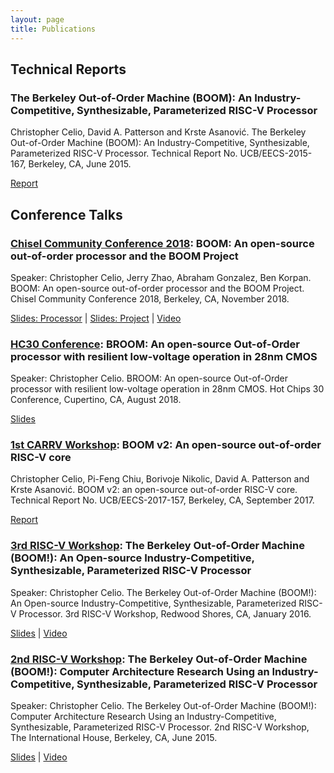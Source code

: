 ```yaml
---
layout: page
title: Publications 
---
```


## Technical Reports

### The Berkeley Out-of-Order Machine (BOOM): An Industry-Competitive, Synthesizable, Parameterized RISC-V Processor
Christopher Celio, David A. Patterson and Krste Asanović. The Berkeley Out-of-Order Machine (BOOM): An Industry-Competitive, Synthesizable, Parameterized RISC-V Processor.
Technical Report No. UCB/EECS-2015-167, Berkeley, CA, June 2015.

[Report](https://www.eecs.berkeley.edu/Pubs/TechRpts/2015/EECS-2015-167.html)

## Conference Talks

### [Chisel Community Conference 2018](https://chisel-community-conference.org/): BOOM: An open-source out-of-order processor and the BOOM Project
Speaker: Christopher Celio, Jerry Zhao, Abraham Gonzalez, Ben Korpan. BOOM: An open-source out-of-order processor and the BOOM Project.
Chisel Community Conference 2018, Berkeley, CA, November 2018.

[Slides: Processor](docs/boom_processor_ccc18_celio.pdf) |
[Slides: Project](docs/boom_project_ccc18_zhao_gonza_korpan.pdf) |
[Video](https://youtu.be/sI6Z21ljXsw)

### [HC30 Conference](http://www.hotchips.org/archives/2010s/hc30/): BROOM: An open-source Out-of-Order processor with resilient low-voltage operation in 28nm CMOS 
Speaker: Christopher Celio. BROOM: An open-source Out-of-Order processor with resilient low-voltage operation in 28nm CMOS.
Hot Chips 30 Conference, Cupertino, CA, August 2018.

[Slides](docs/HC30.Berkeley.Celio-Chiu.final.pdf)

### [1st CARRV Workshop](https://carrv.github.io/2017/): BOOM v2: An open-source out-of-order RISC-V core 
Christopher Celio, Pi-Feng Chiu, Borivoje Nikolic, David A. Patterson and Krste Asanović. BOOM v2: an open-source out-of-order RISC-V core.
Technical Report No. UCB/EECS-2017-157, Berkeley, CA, September 2017.

[Report](https://www2.eecs.berkeley.edu/Pubs/TechRpts/2017/EECS-2017-157.html)

### [3rd RISC-V Workshop](https://riscv.org/2016/01/3rd-risc-v-workshop/): The Berkeley Out-of-Order Machine (BOOM!): An Open-source Industry-Competitive, Synthesizable, Parameterized RISC-V Processor
Speaker: Christopher Celio. The Berkeley Out-of-Order Machine (BOOM!):
An Open-source Industry-Competitive, Synthesizable, Parameterized RISC-V Processor. 
3rd RISC-V Workshop, Redwood Shores, CA, January 2016.

[Slides](https://riscv.org/wp-content/uploads/2016/01/Wed1345-RISCV-Workshop-3-BOOM.pdf) |
[Video](https://www.youtube.com/watch?v=JuJDPbzWpR0)

### [2nd RISC-V Workshop](https://riscv.org/2015/07/2nd-risc-v-workshop/): The Berkeley Out-of-Order Machine (BOOM!): Computer Architecture Research Using an Industry-Competitive, Synthesizable, Parameterized RISC-V Processor
Speaker: Christopher Celio. The Berkeley Out-of-Order Machine (BOOM!): 
Computer Architecture Research Using an Industry-Competitive, Synthesizable, Parameterized RISC-V Processor.
2nd RISC-V Workshop, The International House, Berkeley, CA, June 2015.

[Slides](https://riscv.org/wp-content/uploads/2015/06/riscv-boom-workshop-june2015.pdf) |
[Video](https://www.youtube.com/watch?v=z8UInbiQbdA)
